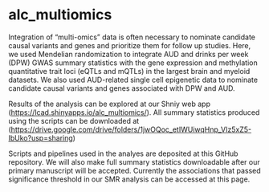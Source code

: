 # alc_multiomics

Integration of “multi-omics” data is often necessary to nominate candidate causal variants and genes and prioritize them for follow up studies. Here, we used Mendelian randomization to integrate AUD and drinks per week (DPW) GWAS summary statistics with the gene expression and methylation quantitative trait loci (eQTLs and mQTLs) in the largest brain and myeloid datasets. We also used AUD-related single cell epigenetic data to nominate candidate causal variants and genes associated with DPW and AUD.

Results of the analysis can be explored at our Shniy web app (https://lcad.shinyapps.io/alc_multiomics/).
All summary statistics produced using the scripts can be downloaded at (https://drive.google.com/drive/folders/1jwOQoc_etIWUiwqHnp_VIz5xZ5-IbUko?usp=sharing)

Scripts and pipelines used in the analyes are deposited at this GitHub repository. We will also make full summary statistics downloadable after our primary manuscript will be accepted. Currently the associations that passed significance threshold in our SMR analysis can be accessed at this page.
